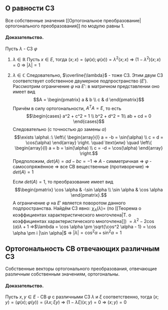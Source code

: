 ## О равности СЗ

Все собственные значения [[Ортогональное преобразование|ортогонального преобразования]] по модулю равны 1.

#### Доказательство.

Пусть $\lambda$ - СЗ $\varphi$
1) $\lambda \in \mathbb{R}$
	Пусть $x \in E$, тогда $(x; x) = (\varphi(x); \varphi(x)) = \lambda^2 (x; x)$ $\Rightarrow$ $(1 - \lambda^2) (x; x) = 0$ $\Rightarrow$ $|\lambda| = 1$

2) $\lambda \in \mathbb{C}$
	Следовательно, $\overline{\lambda}$ - тоже СЗ. Этим двум СЗ соответствует собственное двумерное подпространство ($E'$). Рассмотрим ограничение $\varphi$ на $E'$: в матричном представлении оно имеет вид $$A = \begin{pmatrix} a & b \\ c & d \end{pmatrix}$$
	Причём в силу ортогональности, $A^T A = E$, то есть $$\begin{cases} a^2 + c^2 = 1 \\ b^2 + d^2 = 1\\ ab + cd = 0 \end{cases}$$
	Следовательно (с точностью до замены $\alpha$) $$\exists \alpha\ :\ \left\{ \begin{array}{l} a = -b = \sin(\alpha) \\ c = d = \cos(\alpha) \end{array} \right. \quad \text{или} \quad \left\{ \begin{array}{l} a = b = \sin(\alpha) \\ c = -d = \cos(\alpha) \end{array} \right.$$
	Предположим, $det(A) = ad - bc = -1$ $\Rightarrow$ $A$ - симметричная $\Rightarrow$ $\varphi$ - самосопряжённое  $\Rightarrow$ все СВ вещественные (противоречие) $\Rightarrow$ $det(A) = 1$

	Если  $det(A) = 1$, то преобразование имеет вид $$\begin{pmatrix} \cos \alpha & -\sin \alpha \\ \sin \alpha & \cos \alpha \end{pmatrix}.$$А ограничение $\varphi$ на $E'$ является поворотом данного подпространства. Найдём СЗ явно:
	$\chi_A(\lambda) =$ (по [[Теорема о коэффициентах характеристического многочлена|Т. о коэффициентах характеристического многочлена]]) $= \lambda^2 - 2\cos(\alpha) \lambda + 1$ $\Rightarrow$$\lambda = \cos \alpha \pm \sqrt{\cos^2 \alpha - 1} = \cos \alpha \pm i |\sin \alpha|$ $\Rightarrow$ $|\lambda| = \cos^2 \alpha + \sin^2 \alpha = 1$

## Ортогональность СВ отвечающих различным СЗ

Собственные векторы ортогонального преобразования, отвечающие различным собственным значениям, ортогональны.

#### Доказательство.

Пусть $x, y \in E$ - СВ $\varphi$ с различными СЗ $\lambda$ и $\xi$ соответственно, тогда $(x; y) = (\varphi(x); \varphi(y)) = (\lambda x; \xi y)$ $\Rightarrow$ $(1 - \lambda \xi)(x; y) = 0$ $\Rightarrow$ $(x; y) = 0$

